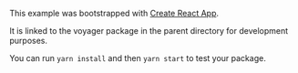 This example was bootstrapped with [Create React App](https://github.com/facebook/create-react-app).

It is linked to the voyager package in the parent directory for development purposes.

You can run `yarn install` and then `yarn start` to test your package.
